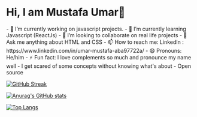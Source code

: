 
<h1>Hi, I am Mustafa Umar👋</h1>
- 🔭 I’m currently working on javascript projects.
- 🌱 I’m currently learning Javascript (ReactJs)
- 👯 I’m looking to collaborate on real life projects
- 💬 Ask me anything about HTML and CSS
- 📫 How to reach me: LinkedIn : https://www.linkedin.com/in/umar-mustafa-aba97722a/ 
- 😄 Pronouns: He/him
- ⚡ Fun fact: I love complements so much and pronounce my name well
- I get scared of some concepts without knowing what's about - Open source


[![GitHub Streak](https://streak-stats.demolab.com/?user=mustafaumar)](https://git.io/streak-stats)


[![Anurag's GitHub stats](https://github-readme-stats.vercel.app/api?username=mustafaumar&show_icons=true&theme=merko)](https://github.com/anuraghazra/github-readme-stats)

[![Top Langs](https://github-readme-stats.vercel.app/api/top-langs/?username=mustafaumar)](https://github.com/anuraghazra/github-readme-stats)
